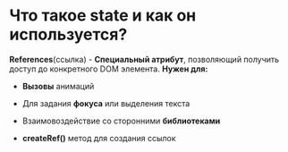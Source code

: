 Что такое state и как он используется?
=====================

**References**(ссылка) - **Специальный атрибут**, позволяющий получить доступ до конкретного DOM элемента. 
**Нужен для:**

* **Вызовы** анимаций

* Для задания **фокуса** или выделения текста

* Взаимовоздействие со сторонними **библиотеками**

* **createRef()** метод для создания ссылок
